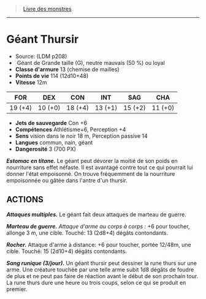 ﻿> [Livre des monstres](tome_of_beasts.md)

---

# Géant Thursir

- Source: (LDM p208)
-  Géant de Grande taille (G), neutre mauvais (50 %) ou loyal
- **Classe d'armure** 13 (chemise de mailles)
- **Points de vie** 114 (12d10+48)
- **Vitesse** 12m

|FOR|DEX|CON|INT|SAG|CHA|
|---|---|---|---|---|---|
|19 (+4)|10 (+0)|18 (+4)|13 (+1)|15 (+2)|11 (+0)|

- **Jets de sauvegarde** Con +6
- **Compétences** Athlétisme+6, Perception +4
- **Sens** vision dans le noir 18 m, Perception passive 14
- **Langues** commun, nain, géant
- **Dangerosité** 3 (700 PX)

**_Estomac en titane._** Le géant peut dévorer la moitié de son poids en nourriture sans effet néfaste. Il est avantagé contre tout ce qui pourrait lui donner l'état empoisonné. On trouve fréquemment de la nourriture empoisonnée ou gâtée dans l'antre d'un thursir.

## ACTIONS

**_Attaques multiples._** Le géant fait deux attaques de marteau de guerre.

**_Marteau de guerre._** _Attaque d'arme au corps à corps :_ +6 pour toucher, allonge 3 m, une cible. Touché: 13 (2d8+4) dégâts contondants.

**_Rocher._** Attaque d'arme à distance: +6 pour toucher, portée 12/48m, une cible. Touché: 15 (2d10+4) dégâts contondants.

**_Sang runique (3/jour)._** Un géant thursir peut dessiner la rune thurs sur une arme. Une créature touchée par une telle arme subit 1d8 dégâts de foudre de plus et ne peut pas faire de réaction avant le début de son prochain tour. La rune thurs dure une heure ou trois coups, selon ce qui se produit en premier.

